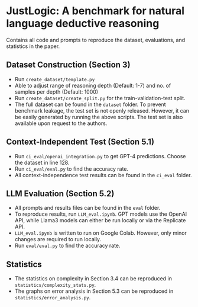 
# JustLogic: A benchmark for natural language deductive reasoning

Contains all code and prompts to reproduce the dataset, evaluations, and statistics in the paper. 

## Dataset Construction (Section 3)

- Run `create_dataset/template.py`
- Able to adjust range of reasoning depth (Default: 1-7) and no. of samples per depth (Default: 1000)
- Run `create_dataset/create_split.py` for the train-validation-test split.
- The full dataset can be found in the `dataset` folder. To prevent benchmark leakage, the test set is not openly released. However, it can be easily generated by running the above scripts. The test set is also available upon request to the authors.

## Context-Independent Test (Section 5.1)

- Run `ci_eval/openai_integration.py` to get GPT-4 predictions. Choose the dataset in line 128.
- Run `ci_eval/eval.py` to find the accuracy rate.
- All context-independence test results can be found in the `ci_eval` folder.

## LLM Evaluation (Section 5.2)
- All prompts and results files can be found in the `eval` folder.
- To reproduce results, run `LLM_eval.ipynb`. GPT models use the OpenAI API, while Llama3 models can either be run locally or via the Replicate API.
- `LLM_eval.ipynb` is written to run on Google Colab. However, only minor changes are required to run locally.
- Run `eval/eval.py` to find the accuracy rate.

## Statistics
- The statistics on complexity in Section 3.4 can be reproduced in `statistics/complexity_stats.py`.
- The graphs on error analysis in Section 5.3 can be reproduced in `statistics/error_analysis.py`.


